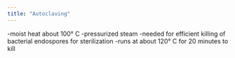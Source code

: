```yaml
---
title: "Autoclaving"
---
```

-moist heat about 100&#176; C
-pressurized steam
-needed for efficient killing of bacterial endospores for sterilization
-runs at about 120&#176; C for 20 minutes to kill

